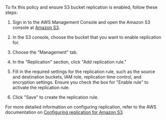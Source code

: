To fix this policy and ensure S3 bucket replication is enabled, follow these steps:

1. Sign in to the AWS Management Console and open the Amazon S3 console at [Amazon S3](https://console.aws.amazon.com/s3/).

2. In the S3 console, choose the bucket that you want to enable replication for.

3. Choose the "Management" tab.

4. In the "Replication" section, click "Add replication rule."

5. Fill in the required settings for the replication rule, such as the source and destination buckets, IAM role, replication time control, and encryption settings. Ensure you check the box for "Enable rule" to activate the replication rule.

6. Click "Save" to create the replication rule.

For more detailed information on configuring replication, refer to the AWS documentation on [Configuring replication for Amazon S3](https://docs.aws.amazon.com/AmazonS3/latest/userguide/replication-config-for-object-operations.html).
